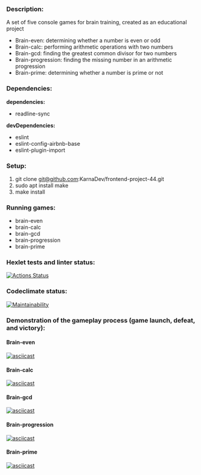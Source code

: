 ### Description:
A set of five console games for brain training, created as an educational project
* Brain-even: determining whether a number is even or odd
* Brain-calc: performing arithmetic operations with two numbers
* Brain-gcd: finding the greatest common divisor for two numbers
* Brain-progression: finding the missing number in an arithmetic progression
* Brain-prime: determining whether a number is prime or not

### Dependencies:
**dependencies:**
* readline-sync

**devDependencies:**
* eslint
* eslint-config-airbnb-base
* eslint-plugin-import

### Setup:
1. git clone git@github.com:KarnaDev/frontend-project-44.git
2. sudo apt install make 
3. make install

### Running games:
* brain-even
* brain-calc
* brain-gcd
* brain-progression
* brain-prime

### Hexlet tests and linter status:
[![Actions Status](https://github.com/KarnaDev/frontend-project-44/actions/workflows/hexlet-check.yml/badge.svg)](https://github.com/KarnaDev/frontend-project-44/actions)

### Codeclimate status:
[![Maintainability](https://api.codeclimate.com/v1/badges/8c3707dff64722f4c946/maintainability)](https://codeclimate.com/github/KarnaDev/frontend-project-44/maintainability)
<!-- [![Test Coverage](https://api.codeclimate.com/v1/badges/8c3707dff64722f4c946/test_coverage)](https://codeclimate.com/github/KarnaDev/frontend-project-44/test_coverage) -->


###  Demonstration of the gameplay process (game launch, defeat, and victory):

#### Brain-even
[![asciicast](https://asciinema.org/a/645007.svg)](https://asciinema.org/a/645007)

#### Brain-calc
[![asciicast](https://asciinema.org/a/644949.svg)](https://asciinema.org/a/644949)

#### Brain-gcd
[![asciicast](https://asciinema.org/a/645002.svg)](https://asciinema.org/a/645002)

#### Brain-progression
[![asciicast](https://asciinema.org/a/645032.svg)](https://asciinema.org/a/645032)

#### Brain-prime
[![asciicast](https://asciinema.org/a/645058.svg)](https://asciinema.org/a/645058)